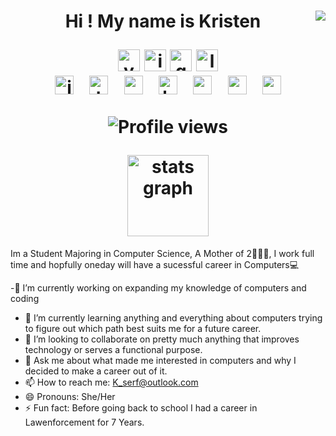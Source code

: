 <h1 align="center">

 Hi ! My name is Kristen
<img style="float: right;" src="7xu2id.gif">

<div align="center">
  <img src="https://img.shields.io/static/v1?message=Youtube&logo=youtube&label=&color=FF0000&logoColor=white&labelColor=&style=for-the-badge" height="35" alt="youtube logo"  />
  <img src="https://img.shields.io/static/v1?message=Instagram&logo=instagram&label=&color=E4405F&logoColor=white&labelColor=&style=for-the-badge" height="35" alt="instagram logo"  />
 <img src="https://img.shields.io/static/v1?message=Gmail&logo=gmail&label=&color=D14836&logoColor=white&labelColor=&style=for-the-badge" height="35" alt="gmail logo"  />
  <img src="https://img.shields.io/static/v1?message=LinkedIn&logo=linkedin&label=&color=0077B5&logoColor=white&labelColor=&style=for-the-badge" height="35" alt="linkedin logo"  />
</div>
<div align="center">
  <img src="https://cdn.jsdelivr.net/gh/devicons/devicon/icons/javascript/javascript-original.svg" height="30" alt="javascript logo"  />
   <img width="12" />
  <img src="https://cdn.jsdelivr.net/gh/devicons/devicon/icons/typescript/typescript-original.svg" height="30" alt="typescript logo"  />
  <img width="12" />
  <img src="https://cdn.jsdelivr.net/gh/devicons/devicon/icons/react/react-original.svg" height="30" alt="react logo"  />
  <img width="12" />
  <img src="https://cdn.jsdelivr.net/gh/devicons/devicon/icons/html5/html5-original.svg" height="30" alt="html5 logo"  />
  <img width="12" />
  <img src="https://cdn.jsdelivr.net/gh/devicons/devicon/icons/css3/css3-original.svg" height="30" alt="css3 logo"  />
  <img width="12" />
  <img src="https://cdn.jsdelivr.net/gh/devicons/devicon/icons/python/python-original.svg" height="30" alt="python logo"  />
  <img width="12" />
  <img src="https://cdn.jsdelivr.net/gh/devicons/devicon/icons/csharp/csharp-original.svg" height="30" alt="csharp logo"  />
</div>

![Profile views](https://komarev.com/ghpvc/?username=kserf947&label=Kristens's+Proflie+Views&color=blueviolet&style=for-the-badge)
<div align="center">
  <img src="https://github-readme-stats.vercel.app/api?username=kserf947&hide_title=false&hide_rank=false&show_icons=true&include_all_commits=true&count_private=true&disable_animations=false&theme=dracula&locale=en&hide_border=false" height="130" alt="stats graph"  />
  </div>

</h2><subscript> 
Im a Student Majoring in Computer Science,
A Mother of 2👩‍👧‍👦, I work full time and hopfully 
oneday will have a sucessful career in Computers💻
</div>

-🔭 I’m currently working on expanding my knowledge of computers and coding
- 🌱 I’m currently learning anything and everything about computers trying to figure out which path best suits me for a future career.
- 👯 I’m looking to collaborate on pretty much anything that improves technology or serves a functional purpose.
- 💬 Ask me about what made me interested in computers and why I decided to make a career out of it.
- 📫 How to reach me: <K_serf@outlook.com>
- 😄 Pronouns: She/Her
- ⚡ Fun fact: Before going back to school I had a career in Lawenforcement for 7 Years.

